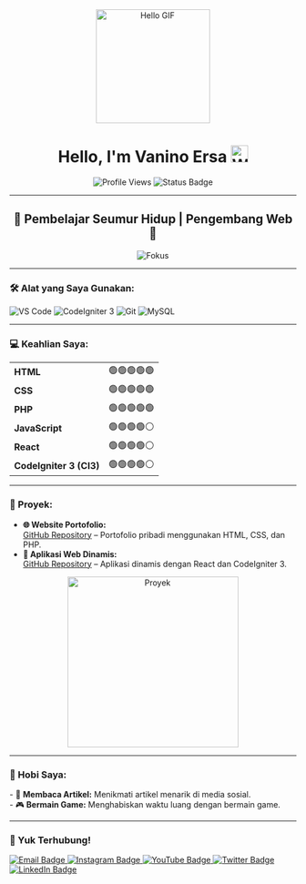 <div id="header" align="center">
  <img src="https://media.giphy.com/media/v1.Y2lkPTc5MGI3NjExdTFkYjhncWZwdzN1ZHVpNmQ1bWk4NHd6ZTk5aml6Y3Rtajhkc25qaSZlcD12MV9pbnRlcm5hbF9naWZfYnlfaWQmY3Q9cw/3kPDmoWdBpQPNhCnUG/giphy.gif" width="200" alt="Hello GIF"/>
</div>

<h1 align="center">
  Hello, I'm Vanino Ersa
  <img src="https://media.giphy.com/media/hvRJCLFzcasrR4ia7z/giphy.gif" width="30px" alt="Wave GIF"/>
</h1>

<div align="center">
    <img src="https://komarev.com/ghpvc/?username=vaninoersafaozan&label=Profil%20Dikunjungi&color=0e75b6&style=flat" alt="Profile Views" />
    <img alt="Status Badge" src="https://img.shields.io/badge/status-chillin-gray?labelColor=red">
</div>

---

<h2 align="center">🌟 Pembelajar Seumur Hidup | Pengembang Web 💼</h2>

<p align="center">
    <img src="https://img.shields.io/badge/Fokus-Pembuatan%20Website-blue?style=for-the-badge" alt="Fokus" />
</p>

---

<h3 align="left"><strong>🛠️ Alat yang Saya Gunakan:</strong></h3>
<p align="left">
    <img src="https://img.shields.io/badge/Editor-Visual%20Studio%20Code-blue?logo=visualstudiocode&logoColor=white" alt="VS Code" />
    <img src="https://img.shields.io/badge/Framework-CodeIgniter%203-orange?style=flat&logo=codeigniter" alt="CodeIgniter 3" />
    <img src="https://img.shields.io/badge/Version%20Control-Git-orange?style=flat&logo=git" alt="Git" />
    <img src="https://img.shields.io/badge/Database-MySQL-blue?style=flat&logo=mysql" alt="MySQL" />
</p>

---

<h3 align="left"><strong>💻 Keahlian Saya:</strong></h3>
<table align="center">
    <tr>
        <td><strong>HTML</strong></td>
        <td>🟢🟢🟢🟢🟢</td>
    </tr>
    <tr>
        <td><strong>CSS</strong></td>
        <td>🟢🟢🟢🟢🟢</td>
    </tr>
    <tr>
        <td><strong>PHP</strong></td>
        <td>🟢🟢🟢🟢🟢</td>
    </tr>
    <tr>
        <td><strong>JavaScript</strong></td>
        <td>🟢🟢🟢🟢⚪</td>
    </tr>
    <tr>
        <td><strong>React</strong></td>
        <td>🟢🟢🟢🟢⚪</td>
    </tr>
    <tr>
        <td><strong>CodeIgniter 3 (CI3)</strong></td>
        <td>🟢🟢🟢🟢⚪</td>
    </tr>
</table>

---

<h3 align="left"><strong>📂 Proyek:</strong></h3>
<ul>
    <li>
        <strong>🌐 Website Portofolio:</strong> <br>
        <a href="https://github.com/yourusername/portfolio-website" target="_blank">GitHub Repository</a> – Portofolio pribadi menggunakan HTML, CSS, dan PHP.
    </li>
    <li>
        <strong>🚀 Aplikasi Web Dinamis:</strong> <br>
        <a href="https://github.com/yourusername/web-app" target="_blank">GitHub Repository</a> – Aplikasi dinamis dengan React dan CodeIgniter 3.
    </li>
</ul>

<div align="center">
  <img src="https://user-images.githubusercontent.com/78189444/131258033-bd3b1c91-c2db-48ba-9d6d-bd607364ef72.gif" alt="Proyek" width="300px"/>
</div>

---

<h3 align="left"><strong>🎨 Hobi Saya:</strong></h3>
<p align="left">
    - 📖 <strong>Membaca Artikel:</strong> Menikmati artikel menarik di media sosial.<br>
    - 🎮 <strong>Bermain Game:</strong> Menghabiskan waktu luang dengan bermain game.
</p>

---

<h3 align="left"><strong>🤝 Yuk Terhubung!</strong></h3>
<p align="left">
  <a href="mailto:vanvanramadhan@gmail.com">
    <img src="https://img.shields.io/badge/Email-%23EA4335?style=for-the-badge&logo=gmail&logoColor=white" alt="Email Badge"/>
  </a>
  <a href="https://www.instagram.com/vanvanersa/" target="_blank">
    <img src="https://img.shields.io/badge/Instagram-%23E4405F?style=for-the-badge&logo=instagram&logoColor=white" alt="Instagram Badge"/>
  </a>
  <a href="https://www.youtube.com/@VanvanRamadhan" target="_blank">
    <img src="https://img.shields.io/badge/YouTube-red?style=for-the-badge&logo=youtube&logoColor=white" alt="YouTube Badge"/>
  </a>
  <a href="https://twitter.com/VaninoErsa" target="_blank">
    <img src="https://img.shields.io/badge/Twitter-blue?style=for-the-badge&logo=twitter&logoColor=white" alt="Twitter Badge"/>
  </a>
  <a href="https://www.linkedin.com/in/vanino-ersa-faozan-ramadhan-940a57307/" target="_blank">
    <img src="https://img.shields.io/badge/LinkedIn-blue?style=for-the-badge&logo=linkedin&logoColor=white" alt="LinkedIn Badge"/>
  </a>
</p>
